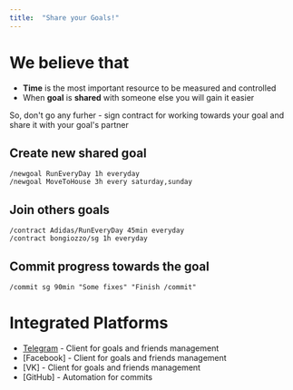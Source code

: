 ```yaml
---
title:  "Share your Goals!"
---
```


We believe that
===============

- **Time** is the most important resource to be measured and controlled
- When **goal** is **shared** with someone else you will gain it easier

So, don't go any furher - sign contract for working towards your goal and share it with your goal's partner

## Create new shared goal
```
/newgoal RunEveryDay 1h everyday
/newgoal MoveToHouse 3h every saturday,sunday
```

## Join others goals
```
/contract Adidas/RunEveryDay 45min everyday
/contract bongiozzo/sg 1h everyday
```

## Commit progress towards the goal
```
/commit sg 90min "Some fixes" "Finish /commit"
```

# Integrated Platforms
- [Telegram](telegram) - Client for goals and friends management
- [Facebook] - Client for goals and friends management
- [VK] - Client for goals and friends management
- [GitHub] - Automation for commits

<!-- Markdown is a lightweight and easy-to-use syntax for styling your writing. It includes conventions for

```markdown
Syntax highlighted code block

# Header 1
## Header 2
### Header 3


- Bulleted
- List

1. Numbered
2. List

**Bold** and _Italic_ and `Code` text

[Link](url) and ![Image](src)
```

For more details see [GitHub Flavored Markdown](https://guides.github.com/features/mastering-markdown/).

### Jekyll Themes

Your Pages site will use the layout and styles from the Jekyll theme you have selected in your [repository settings](https://github.com/shared-goals/sgdocs/settings). The name of this theme is saved in the Jekyll `_config.yml` configuration file.

### Support or Contact

Having trouble with Pages? Check out our [documentation](https://help.github.com/categories/github-pages-basics/) or [contact support](https://github.com/contact) and we’ll help you sort it out. -->


